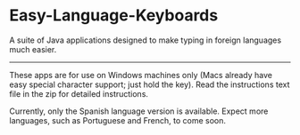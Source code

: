 # Easy-Language-Keyboards
A suite of Java applications designed to make typing in foreign languages much easier.

-------------------------------------

These apps are for use on Windows machines only (Macs already have easy special character support; just hold the key). Read the instructions text file in the zip for detailed instructions. 

Currently, only the Spanish language version is available. Expect more languages, such as Portuguese and French, to come soon.
